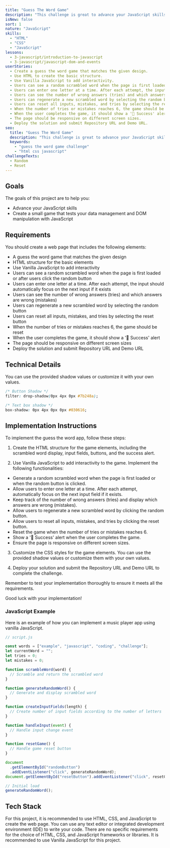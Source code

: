 ```yaml
---
title: "Guess The Word Game"
description: "This challenge is great to advance your JavaScript skills. The challenge is to create a small game that tests your data management and DOM manipulation with JavaScript."
isNew: false
sort: 1
nature: "JavaScript"
skills:
  - "HTML"
  - "CSS"
  - "JavaScript"
lessons:
  - 3-javascript/introduction-to-javascript
  - 3-javascript/javascript-dom-and-events
userStories:
  - Create a guess the word game that matches the given design.
  - Use HTML to create the basic structure.
  - Use Vanilla JavaScript to add interactivity.
  - Users can see a random scrambled word when the page is first loaded or after users click the random button.
  - Users can enter one letter at a time. After each attempt, the input should automatically focus on the next input if it exists.
  - Users can see the number of wrong answers (tries) and which answers are wrong (mistakes).
  - Users can regenerate a new scrambled word by selecting the random button.
  - Users can reset all inputs, mistakes, and tries by selecting the reset button.
  - When the number of tries or mistakes reaches 6, the game should be reset.
  - When the user completes the game, it should show a '🎉 Success' alert.
  - The page should be responsive on different screen sizes.
  - Deploy the solution and submit Repository URL and Demo URL.
seo:
  title: "Guess The Word Game"
  description: "This challenge is great to advance your JavaScript skills. The challenge is to create a small game that tests your data management and DOM manipulation with JavaScript. Enhance your JavaScript skills and test your data management and DOM manipulation capabilities. This project will help you practice HTML, CSS, and JavaScript, as well as improve your ability to create interactive web applications. By deploying the solution and submitting the Repository URL and Demo URL, you will gain experience in sharing your work with others."
  keywords:
    - "guess the word game challenge"
    - "html css javascript"
challengeTexts:
  - Random
  - Reset
---
```


## Goals

The goals of this project are to help you:

- Advance your JavaScript skills
- Create a small game that tests your data management and DOM manipulation with JavaScript

## Requirements

You should create a web page that includes the following elements:

- A guess the word game that matches the given design
- HTML structure for the basic elements
- Use Vanilla JavaScript to add interactivity
- Users can see a random scrambled word when the page is first loaded or after users click the random button
- Users can enter one letter at a time. After each attempt, the input should automatically focus on the next input if it exists
- Users can see the number of wrong answers (tries) and which answers are wrong (mistakes)
- Users can regenerate a new scrambled word by selecting the random button
- Users can reset all inputs, mistakes, and tries by selecting the reset button
- When the number of tries or mistakes reaches 6, the game should be reset
- When the user completes the game, it should show a '🎉 Success' alert
- The page should be responsive on different screen sizes
- Deploy the solution and submit Repository URL and Demo URL

## Technical Details

You can use the provided shadow values or customize it with your own values.

```css
/* Button Shadow */
filter: drop-shadow(0px 4px 0px #7b248a);

/* Text box shadow */
box-shadow: 0px 4px 0px 0px #030616;
```

## Implementation Instructions

To implement the guess the word app, follow these steps:

1. Create the HTML structure for the game elements, including the scrambled word display, input fields, buttons, and the success alert.

2. Use Vanilla JavaScript to add interactivity to the game. Implement the following functionalities:

- Generate a random scrambled word when the page is first loaded or when the random button is clicked.
- Allow users to enter one letter at a time. After each attempt, automatically focus on the next input field if it exists.
- Keep track of the number of wrong answers (tries) and display which answers are wrong (mistakes).
- Allow users to regenerate a new scrambled word by clicking the random button.
- Allow users to reset all inputs, mistakes, and tries by clicking the reset button.
- Reset the game when the number of tries or mistakes reaches 6.
- Show a '🎉 Success' alert when the user completes the game.
- Ensure the page is responsive on different screen sizes.

3. Customize the CSS styles for the game elements. You can use the provided shadow values or customize them with your own values.

4. Deploy your solution and submit the Repository URL and Demo URL to complete the challenge.

Remember to test your implementation thoroughly to ensure it meets all the requirements.

Good luck with your implementation!

### JavaScript Example

Here is an example of how you can implement a music player app using vanilla JavaScript.

```javascript
// script.js

const words = ["example", "javascript", "coding", "challenge"];
let currentWord = "";
let tries = 0;
let mistakes = 0;

function scrambleWord(word) {
  // Scramble and return the scrambled word
}

function generateRandomWord() {
  // Generate and display scrambled word
}

function createInputFields(length) {
  // Create number of input fields according to the number of letters
}

function handleInput(event) {
  // Handle input change event
}

function resetGame() {
  // Handle game reset button
}

document
  .getElementById("randomButton")
  .addEventListener("click", generateRandomWord);
document.getElementById("resetButton").addEventListener("click", resetGame);

// Initial load
generateRandomWord();
```

## Tech Stack

For this project, it is recommended to use HTML, CSS, and JavaScript to create the web page. You can use any text editor or integrated development environment (IDE) to write your code. There are no specific requirements for the choice of HTML, CSS, and JavaScript frameworks or libraries. It is recommended to use Vanilla JavaScript for this project.
